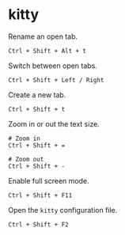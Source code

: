 # kitty

Rename an open tab.

```text
Ctrl + Shift + Alt + t
```

Switch between open tabs.

```text
Ctrl + Shift + Left / Right
```

Create a new tab.

```text
Ctrl + Shift + t
```

Zoom in or out the text size.

```text
# Zoom in
Ctrl + Shift + =

# Zoom out
Ctrl + Shift + -
```

Enable full screen mode.

```text
Ctrl + Shift + F11
```

Open the `kitty` configuration file.

```text
Ctrl + Shift + F2
```
